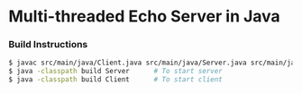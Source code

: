 # Multi-threaded Echo Server in Java

### Build Instructions

```bash
$ javac src/main/java/Client.java src/main/java/Server.java src/main/java/RequestHandler.java -d build
$ java -classpath build Server      # To start server
$ java -classpath build Client      # To start client
```